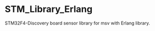STM_Library_Erlang
==================

STM32F4-Discovery board sensor library for msv with Erlang library.
